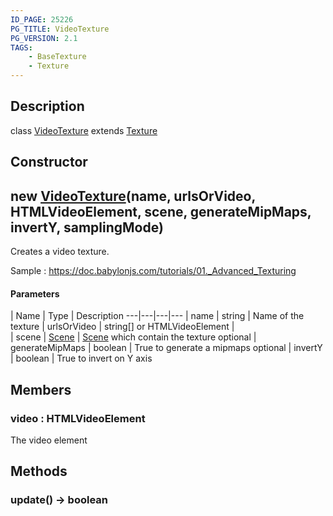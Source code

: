 ```yaml
---
ID_PAGE: 25226
PG_TITLE: VideoTexture
PG_VERSION: 2.1
TAGS:
    - BaseTexture
    - Texture
---
```

## Description

class [VideoTexture](/classes/2.5/VideoTexture) extends [Texture](/classes/2.5/Texture)



## Constructor

## new [VideoTexture](/classes/2.5/VideoTexture)(name, urlsOrVideo, HTMLVideoElement, scene, generateMipMaps, invertY, samplingMode)

Creates a video texture.

Sample : https://doc.babylonjs.com/tutorials/01._Advanced_Texturing

#### Parameters
 | Name | Type | Description
---|---|---|---
 | name | string |     Name of the texture
 | urlsOrVideo | string[] or HTMLVideoElement |  
 | scene | [Scene](/classes/2.5/Scene) |     [Scene](/classes/2.5/Scene) which contain the texture
optional | generateMipMaps | boolean |     True to generate a mipmaps
optional | invertY | boolean |     True to invert on Y axis
## Members

### video : HTMLVideoElement

The video element

## Methods

### update() &rarr; boolean


